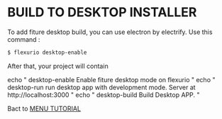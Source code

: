 # BUILD TO DESKTOP INSTALLER

To add fiture desktop build, you can use electron by electrify. Use this command :

```bash
$ flexurio desktop-enable
```

After that, your project will contain 

echo " desktop-enable                           Enable fiture desktop mode on flexurio "
echo " desktop-run                              run desktop app with development mode. Server at http://localhost:3000 "
echo " desktop-build                            Build Desktop APP.  "

Bact to [MENU TUTORIAL](https://vneu.github.io/FLEXURIO-CLI)
